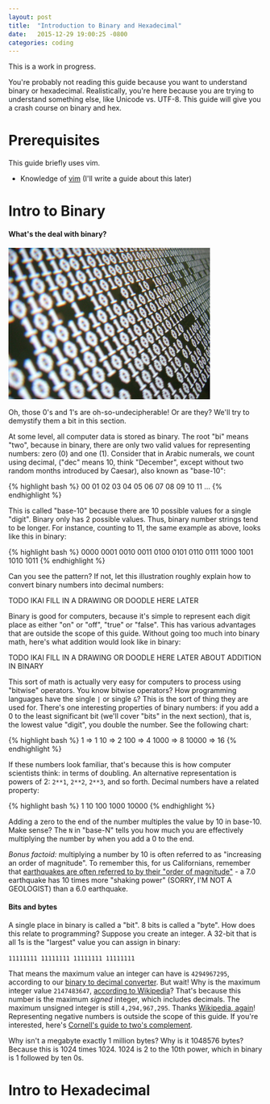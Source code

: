 ```yaml
---
layout: post
title:  "Introduction to Binary and Hexadecimal"
date:   2015-12-29 19:00:25 -0800
categories: coding
---
```


This is a work in progress.

You're probably not reading this guide because you want to understand binary or hexadecimal. Realistically,
you're here because you are trying to understand something else, like Unicode vs. UTF-8. This guide
will give you a crash course on binary and hex.

Prerequisites
===
This guide briefly uses vim.

- Knowledge of [vim](http://www.vim.org/download.php) (I'll write a guide about this later)


Intro to Binary
===

#### What's the deal with binary?

<img src="/assets/binary.jpg" width="400">

Oh, those 0's and 1's are oh-so-undecipherable! Or are they? We'll try to demystify them a bit in
this section.

At some level, all computer data is stored as binary. The root "bi" means "two", because in binary, there
are only two valid values for representing numbers: zero (0) and one (1). Consider that in Arabic numerals,
we count using decimal, ("dec" means 10, think "December", except without two random months introduced by Caesar), also known as "base-10":

{% highlight bash %}
00
01
02
03
04
05
06
07
08
09
10
11
...
{% endhighlight %}

This is called "base-10" because there are 10 possible values for a single "digit". Binary only has 2 possible values. Thus, binary number strings tend to be longer. For instance, counting to 11, the
same example as above, looks like this in binary:

{% highlight bash %}
0000
0001
0010
0011
0100
0101
0110
0111
1000
1001
1010
1011
{% endhighlight %}

Can you see the pattern? If not, let this illustration roughly explain how to convert binary numbers into decimal numbers:

TODO IKAI FILL IN A DRAWING OR DOODLE HERE LATER

Binary is good for computers, because it's simple to represent each digit place as either "on" or "off",
"true" or "false". This has various advantages that are outside the scope of this guide. Without going
too much into binary math, here's what addition would look like in binary:

TODO IKAI FILL IN A DRAWING OR DOODLE HERE LATER ABOUT ADDITION IN BINARY

This sort of math is actually very easy for computers to process using "bitwise" operators. You know
bitwise operators? How programming languages have the single `|` or single `&`? This is the sort
of thing they are used for. There's one interesting properties of binary numbers: if you add a 0 to
the least significant bit (we'll cover "bits" in the next section), that is, the lowest value "digit",
you double the number. See the following chart:

{% highlight bash %}
1     => 1
10    => 2
100   => 4
1000  => 8
10000 => 16
{% endhighlight %}

If these numbers look familiar, that's because this is how computer scientists think: in terms of doubling.
An alternative representation is powers of 2: `2**1`, `2**2`, `2**3`, and so forth. Decimal numbers have
a related property:

{% highlight bash %}
1
10
100
1000
10000
{% endhighlight %}

Adding a zero to the end of the number multiples the value by 10 in base-10. Make sense? The `N` in
"base-N" tells you how much you are effectively multiplying the number by when you add a 0 to the end.

*Bonus factoid:* multiplying a number by 10 is often referred to as "increasing an order of magnitude".
To remember this, for us Californians, remember that [earthquakes are often referred to by their "order
of magnitude"](https://en.wikipedia.org/wiki/Richter_magnitude_scale) - a 7.0 earthquake has
10 times more "shaking power" (SORRY, I'M NOT A GEOLOGIST) than a 6.0 earthquake.

#### Bits and bytes

A single place in binary is called a "bit". 8 bits is called a "byte". How does this relate to programming?
Suppose you create an integer. A 32-bit that is all 1s is the "largest" value you can assign in binary:

`11111111 11111111 11111111 11111111`

That means the maximum value an integer can have is `4294967295`, according to our [binary to decimal converter](http://www.binaryhexconverter.com/binary-to-decimal-converter). But wait! Why is the maximum
integer value `2147483647`, [according to Wikipedia](https://en.wikipedia.org/wiki/2147483647_(number))?
That's because this number is the maximum _signed_ integer, which includes decimals. The maximum
unsigned integer is still `4,294,967,295`. Thanks [Wikipedia, again](https://en.wikipedia.org/wiki/32-bit)!
Representing negative numbers is outside the scope of this guide. If you're interested, here's [Cornell's
guide to two's complement](https://www.cs.cornell.edu/~tomf/notes/cps104/twoscomp.html).

Why isn't a megabyte exactly 1 million bytes? Why is it 1048576 bytes? Because this is 1024 times 1024.
1024 is 2 to the 10th power, which in binary is 1 followed by ten 0s.


Intro to Hexadecimal
===